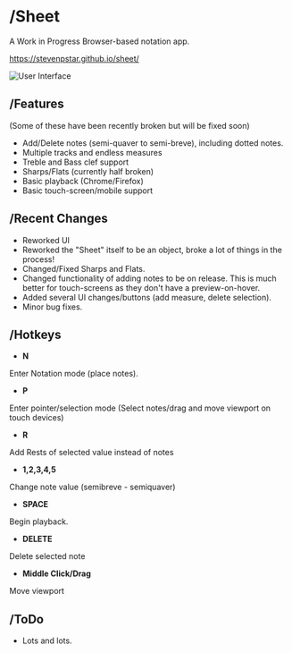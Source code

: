 # /Sheet

A Work in Progress Browser-based notation app.

https://stevenpstar.github.io/sheet/

![User Interface](https://stevenpstar.github.io/sheet/Screenshots/screenshot1.png)


## /Features

(Some of these have been recently broken but will be fixed soon)

- Add/Delete notes (semi-quaver to semi-breve), including dotted notes.
- Multiple tracks and endless measures
- Treble and Bass clef support
- Sharps/Flats (currently half broken)
- Basic playback (Chrome/Firefox)
- Basic touch-screen/mobile support


## /Recent Changes

- Reworked UI
- Reworked the "Sheet" itself to be an object, broke a lot of things in the process!
- Changed/Fixed Sharps and Flats.
- Changed functionality of adding notes to be on release. This is much better for touch-screens as they don't have a preview-on-hover.
- Added several UI changes/buttons (add measure, delete selection).
- Minor bug fixes.

## /Hotkeys

- **N** 

Enter Notation mode (place notes).

- **P** 

Enter pointer/selection mode (Select notes/drag and move viewport on touch devices)

- **R** 

Add Rests of selected value instead of notes

- **1,2,3,4,5** 

Change note value (semibreve - semiquaver)

- **SPACE** 

Begin playback.

- **DELETE** 

Delete selected note

- **Middle Click/Drag**

Move viewport

## /ToDo

- Lots and lots.

